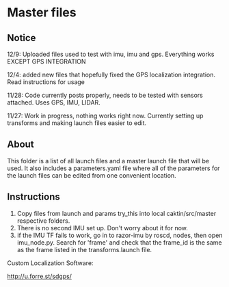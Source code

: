 # Master files

## Notice

12/9: Uploaded files used to test with imu, imu and gps. Everything works EXCEPT GPS INTEGRATION

12/4: added new files that hopefully fixed the GPS localization integration. Read instructions for usage

11/28: Code currently posts properly, needs to be tested with sensors attached. Uses GPS, IMU, LIDAR.

11/27: Work in progress, nothing works right now. Currently setting up transforms and making launch files easier to edit.

## About

This folder is a list of all launch files and a master launch file that will be used. It also includes a parameters.yaml file where all of the parameters for the launch files can be edited from one convenient location.

## Instructions

1. Copy files from launch and params try_this into local caktin/src/master respective folders.
2. There is no second IMU set up. Don't worry about it for now.
3. if the IMU TF fails to work, go in to razor-imu by roscd, nodes, then open imu_node.py. Search for 'frame' and check that the frame_id is the same as the frame listed in the transforms.launch file.


Custom Localization Software:

http://u.forre.st/sdgps/
